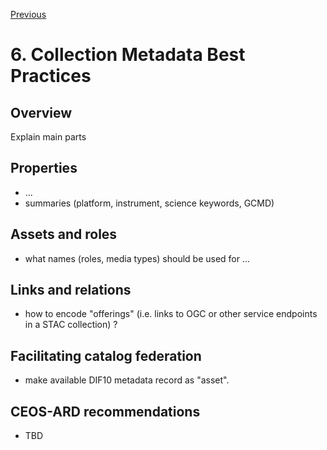 [Previous](5-granule-metadata.md) 
# 6. Collection Metadata Best Practices

[//]: # (this is a comment)

## Overview
Explain main parts

## Properties

- ...
- summaries  (platform, instrument, science keywords, GCMD)

## Assets and roles

- what names (roles, media types) should be used for ...

## Links and relations

- how to encode "offerings" (i.e. links to OGC or other service endpoints in a STAC collection) ?

## Facilitating catalog federation

- make available DIF10 metadata record as "asset".

## CEOS-ARD recommendations

- TBD
